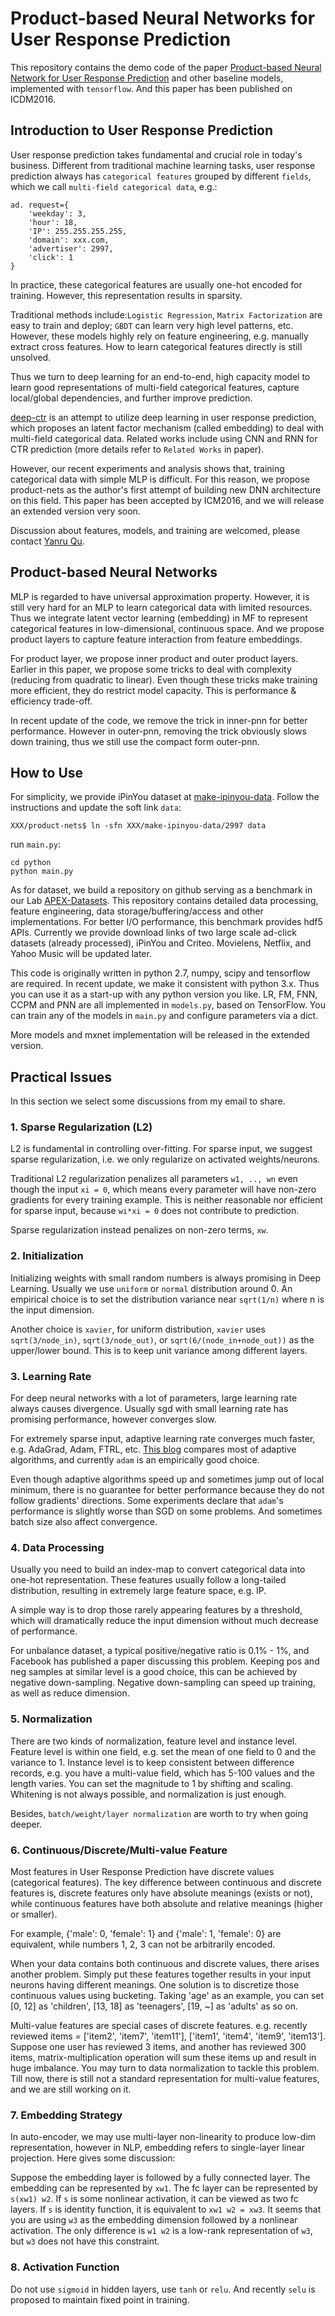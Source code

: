 # Product-based Neural Networks for User Response Prediction

This repository contains the demo code of the paper 
[Product-based Neural Network for User Response Prediction](https://arxiv.org/abs/1611.00144) 
and other baseline models, implemented with ``tensorflow``. 
And this paper has been published on ICDM2016.

## Introduction to User Response Prediction

User response prediction takes fundamental and crucial role in today's business. 
Different from traditional machine learning tasks, 
user response prediction always has ``categorical features`` grouped by different ``fields``, 
which we call ``multi-field categorical data``, e.g.: 

    ad. request={
        'weekday': 3, 
        'hour': 18, 
        'IP': 255.255.255.255, 
        'domain': xxx.com, 
        'advertiser': 2997, 
        'click': 1
    }

In practice, these categorical features are usually one-hot encoded for training. 
However, this representation results in sparsity.

Traditional methods include:``Logistic Regression``, ``Matrix Factorization`` are easy to train and deploy;
``GBDT`` can learn very high level patterns, etc.
However, these models highly rely on feature engineering, 
e.g. manually extract cross features. How to learn categorical features directly is still unsolved. 

Thus we turn to deep learning for an end-to-end, high capacity model 
to learn good representations of multi-field categorical features, 
capture local/global dependencies, and further improve prediction.

[deep-ctr](https://github.com/wnzhang/deep-ctr) is an attempt to utilize deep learning in user response prediction, 
which proposes an latent factor mechanism (called embedding) to deal with multi-field categorical data. 
Related works include using CNN and RNN for CTR prediction (more details refer to ``Related Works`` in paper).

However, our recent experiments and analysis shows that,
training categorical data with simple MLP is difficult.
For this reason, we propose product-nets as the author's first attempt of building new DNN architecture on this field. 
This paper has been accepted by ICM2016, 
and we will release an extended version very soon. 

Discussion about features, models, and training are welcomed,
please contact [Yanru Qu](http://apex.sjtu.edu.cn/members/kevinqu@apexlab.org).

## Product-based Neural Networks

MLP is regarded to have universal approximation property.
However, it is still very hard for an MLP to learn categorical data with limited resources.
Thus we integrate latent vector learning (embedding) in MF to represent categorical features in low-dimensional, continuous space.
And we propose product layers to capture feature interaction from feature embeddings.

For product layer, we propose inner product and outer product layers.
Earlier in this paper, we propose some tricks to deal with complexity 
(reducing from quadratic to linear).
Even though these tricks make training more efficient, they do restrict model capacity.
This is performance & efficiency trade-off.

In recent update of the code, we remove the trick in inner-pnn for better performance. 
However in outer-pnn, removing the trick obviously slows down training, thus we still use the compact form outer-pnn.

## How to Use

For simplicity, we provide iPinYou dataset at [make-ipinyou-data](https://github.com/Atomu2014/make-ipinyou-data). 
Follow the instructions and update the soft link `data`:

```
XXX/product-nets$ ln -sfn XXX/make-ipinyou-data/2997 data
```

run ``main.py``:

    cd python
    python main.py

As for dataset, we build a repository on github serving as a benchmark in our Lab 
[APEX-Datasets](https://github.com/Atomu2014/Ads-RecSys-Datasets). 
This repository contains detailed data processing, feature engineering, 
data storage/buffering/access and other implementations.
For better I/O performance, this benchmark provides hdf5 APIs.
Currently we provide download links of two large scale ad-click datasets (already processed), 
iPinYou and Criteo. Movielens, Netflix, and Yahoo Music will be updated later.

This code is originally written in python 2.7, numpy, scipy and tensorflow are required. 
In recent update, we make it consistent with python 3.x. 
Thus you can use it as a start-up with any python version you like.
LR, FM, FNN, CCPM and PNN are all implemented in `models.py`, based on TensorFlow. 
You can train any of the models in `main.py` and configure parameters via a dict.

More models and mxnet implementation will be released in the extended version.

## Practical Issues

In this section we select some discussions from my email to share.

### 1. Sparse Regularization (L2)

L2 is fundamental in controlling over-fitting.
For sparse input, we suggest sparse regularization, 
i.e. we only regularize on activated weights/neurons.

Traditional L2 regularization penalizes all parameters ``w1, .., wn`` even though the input ``xi = 0``,
which means every parameter will have non-zero gradients for every training example.
This is neither reasonable nor efficient for sparse input, 
because ``wi*xi = 0`` does not contribute to prediction. 

Sparse regularization instead penalizes on non-zero terms, ``xw``. 

### 2. Initialization

Initializing weights with small random numbers is always promising in Deep Learning.
Usually we use ``uniform`` or ``normal`` distribution around 0.
An empirical choice is to set the distribution variance near ``sqrt(1/n)`` where n is the input dimension.

Another choice is ``xavier``, for uniform distribution, 
``xavier`` uses ``sqrt(3/node_in)``, ``sqrt(3/node_out)``, 
or ``sqrt(6/(node_in+node_out))`` as the upper/lower bound. 
This is to keep unit variance among different layers.

### 3. Learning Rate

For deep neural networks with a lot of parameters, 
large learning rate always causes divergence. 
Usually sgd with small learning rate has promising performance, however converges slow.

For extremely sparse input, adaptive learning rate converges much faster, 
e.g. AdaGrad, Adam, FTRL, etc.
[This blog](http://sebastianruder.com/optimizing-gradient-descent/) 
compares most of adaptive algorithms, 
and currently ``adam`` is an empirically good choice.

Even though adaptive algorithms speed up and sometimes jump out of local minimum, 
there is no guarantee for better performance because they do not follow gradients' directions.
Some experiments declare that ``adam``'s performance is slightly worse than SGD on some problems.
And sometimes batch size also affect convergence.

### 4. Data Processing

Usually you need to build an index-map to convert categorical data into one-hot representation.
These features usually follow a long-tailed distribution,
resulting in extremely large feature space, e.g. IP. 

A simple way is to drop those rarely appearing features by a threshold, 
which will dramatically reduce the input dimension without much decrease of performance.

For unbalance dataset, a typical positive/negative ratio is 0.1% - 1%, 
and Facebook has published a paper discussing this problem. 
Keeping pos and neg samples at similar level is a good choice, 
this can be achieved by negative down-sampling.
Negative down-sampling can speed up training, as well as reduce dimension.

### 5. Normalization

There are two kinds of normalization, feature level and instance level.
Feature level is within one field, 
e.g. set the mean of one field to 0 and the variance to 1.
Instance level is to keep consistent between difference records,
e.g. you have a multi-value field, which has 5-100 values and the length varies. 
You can set the magnitude to 1 by shifting and scaling.
Whitening is not always possible, and normalization is just enough.

Besides, ``batch/weight/layer normalization`` are worth to try when going deeper.

### 6. Continuous/Discrete/Multi-value Feature

Most features in User Response Prediction have discrete values (categorical features). 
The key difference between continuous and discrete features is, 
discrete features only have absolute meanings (exists or not), 
while continuous features have both absolute and relative meanings (higher or smaller). 

For example, {'male': 0, 'female': 1} and {'male': 1, 'female': 0} are equivalent, 
while numbers 1, 2, 3 can not be arbitrarily encoded.

When your data contains both continuous and discrete values, there arises another problem. 
Simply put these features together results in your input neurons having different meanings.
One solution is to discretize those continuous values using bucketing. 
Taking 'age' as an example, you can set [0, 12] as 'children', [13, 18] as 'teenagers', [19, ~] as 'adults' as so on. 

Multi-value features are special cases of discrete features. 
e.g. recently reviewed items = ['item2', 'item7', 'item11'], ['item1', 'item4', 'item9', 'item13']. 
Suppose one user has reviewed 3 items, and another has reviewed 300 items, 
matrix-multiplication operation will sum these items up and result in huge imbalance. 
You may turn to data normalization to tackle this problem. 
Till now, there is still not a standard representation for multi-value features, 
and we are still working on it. 

### 7. Embedding Strategy

In auto-encoder, we may use multi-layer non-linearity to produce low-dim representation, 
however in NLP, embedding refers to single-layer linear projection. 
Here gives some discussion:

Suppose the embedding layer is followed by a fully connected layer. 
The embedding can be represented by ``xw1``. 
The fc layer can be represented by ``s(xw1) w2``.
If ``s`` is some nonlinear activation, it can be viewed as two fc layers.
If ``s`` is identity function, it is equivalent to ``xw1 w2 = xw3``.
It seems that you are using ``w3`` as the embedding dimension followed by a nonlinear activation.
The only difference is ``w1 w2`` is a low-rank representation of ``w3``, 
but ``w3`` does not have this constraint.

### 8. Activation Function

Do not use ``sigmoid`` in hidden layers, use ``tanh`` or ``relu``.
And recently ``selu`` is proposed to maintain fixed point in training.
